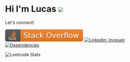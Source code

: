 # Hi I'm Lucas <img src="https://media.giphy.com/media/108JHWB1hruZnq/giphy.gif" width="30">

Let's connect!

[![lnogueir](https://raw.githubusercontent.com/lnogueir/lnogueir/master/shields/stackoverflow.svg)](https://stackoverflow.com/users/11348579/lnogueir) [![Linkedin: lnogueir](https://img.shields.io/badge/-lnogueir-blue?style=flat-square&logo=Linkedin&logoColor=white&link=https://www.linkedin.com/in/lnogueir/)](https://www.linkedin.com/in/lnogueir/) [![Dependencies](https://img.shields.io/badge/dependencies-coffee-purple)](#)

![Leetcode Stats](https://leetcode.card.workers.dev/?username=lnogueir&style=auto&extension=activity&show_rank=0)
